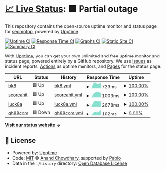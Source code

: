 # [📈 Live Status](https://seomotop.github.io/uptime): <!--live status--> **🟧 Partial outage**

This repository contains the open-source uptime monitor and status page for [seomotop](https://seomotop.github.io/uptime), powered by [Upptime](https://github.com/upptime/upptime).

[![Uptime CI](https://github.com/seomotop/uptime/workflows/Uptime%20CI/badge.svg)](https://github.com/seomotop/uptime/actions?query=workflow%3A%22Uptime+CI%22)
[![Response Time CI](https://github.com/seomotop/uptime/workflows/Response%20Time%20CI/badge.svg)](https://github.com/seomotop/uptime/actions?query=workflow%3A%22Response+Time+CI%22)
[![Graphs CI](https://github.com/seomotop/uptime/workflows/Graphs%20CI/badge.svg)](https://github.com/seomotop/uptime/actions?query=workflow%3A%22Graphs+CI%22)
[![Static Site CI](https://github.com/seomotop/uptime/workflows/Static%20Site%20CI/badge.svg)](https://github.com/seomotop/uptime/actions?query=workflow%3A%22Static+Site+CI%22)
[![Summary CI](https://github.com/seomotop/uptime/workflows/Summary%20CI/badge.svg)](https://github.com/seomotop/uptime/actions?query=workflow%3A%22Summary+CI%22)

With [Upptime](https://upptime.js.org), you can get your own unlimited and free uptime monitor and status page, powered entirely by a GitHub repository. We use [Issues](https://github.com/seomotop/uptime/issues) as incident reports, [Actions](https://github.com/seomotop/uptime/actions) as uptime monitors, and [Pages](https://seomotop.github.io/uptime) for the status page.

<!--start: status pages-->
<!-- This summary is generated by Upptime (https://github.com/upptime/upptime) -->
<!-- Do not edit this manually, your changes will be overwritten -->
<!-- prettier-ignore -->
| URL | Status | History | Response Time | Uptime |
| --- | ------ | ------- | ------------- | ------ |
| <img alt="" src="https://icons.duckduckgo.com/ip3/bk8.sarl.ico" height="13"> [bk8](https://bk8.sarl) | 🟩 Up | [bk8.yml](https://github.com/seomotop/uptime/commits/HEAD/history/bk8.yml) | <details><summary><img alt="Response time graph" src="./graphs/bk8/response-time-week.png" height="20"> 723ms</summary><br><a href="https://seomotop.github.io/uptime/history/bk8"><img alt="Response time 723" src="https://img.shields.io/endpoint?url=https%3A%2F%2Fraw.githubusercontent.com%2Fseomotop%2Fuptime%2FHEAD%2Fapi%2Fbk8%2Fresponse-time.json"></a><br><a href="https://seomotop.github.io/uptime/history/bk8"><img alt="24-hour response time 723" src="https://img.shields.io/endpoint?url=https%3A%2F%2Fraw.githubusercontent.com%2Fseomotop%2Fuptime%2FHEAD%2Fapi%2Fbk8%2Fresponse-time-day.json"></a><br><a href="https://seomotop.github.io/uptime/history/bk8"><img alt="7-day response time 723" src="https://img.shields.io/endpoint?url=https%3A%2F%2Fraw.githubusercontent.com%2Fseomotop%2Fuptime%2FHEAD%2Fapi%2Fbk8%2Fresponse-time-week.json"></a><br><a href="https://seomotop.github.io/uptime/history/bk8"><img alt="30-day response time 723" src="https://img.shields.io/endpoint?url=https%3A%2F%2Fraw.githubusercontent.com%2Fseomotop%2Fuptime%2FHEAD%2Fapi%2Fbk8%2Fresponse-time-month.json"></a><br><a href="https://seomotop.github.io/uptime/history/bk8"><img alt="1-year response time 723" src="https://img.shields.io/endpoint?url=https%3A%2F%2Fraw.githubusercontent.com%2Fseomotop%2Fuptime%2FHEAD%2Fapi%2Fbk8%2Fresponse-time-year.json"></a></details> | <details><summary><a href="https://seomotop.github.io/uptime/history/bk8">100.00%</a></summary><a href="https://seomotop.github.io/uptime/history/bk8"><img alt="All-time uptime 100.00%" src="https://img.shields.io/endpoint?url=https%3A%2F%2Fraw.githubusercontent.com%2Fseomotop%2Fuptime%2FHEAD%2Fapi%2Fbk8%2Fuptime.json"></a><br><a href="https://seomotop.github.io/uptime/history/bk8"><img alt="24-hour uptime 100.00%" src="https://img.shields.io/endpoint?url=https%3A%2F%2Fraw.githubusercontent.com%2Fseomotop%2Fuptime%2FHEAD%2Fapi%2Fbk8%2Fuptime-day.json"></a><br><a href="https://seomotop.github.io/uptime/history/bk8"><img alt="7-day uptime 100.00%" src="https://img.shields.io/endpoint?url=https%3A%2F%2Fraw.githubusercontent.com%2Fseomotop%2Fuptime%2FHEAD%2Fapi%2Fbk8%2Fuptime-week.json"></a><br><a href="https://seomotop.github.io/uptime/history/bk8"><img alt="30-day uptime 100.00%" src="https://img.shields.io/endpoint?url=https%3A%2F%2Fraw.githubusercontent.com%2Fseomotop%2Fuptime%2FHEAD%2Fapi%2Fbk8%2Fuptime-month.json"></a><br><a href="https://seomotop.github.io/uptime/history/bk8"><img alt="1-year uptime 100.00%" src="https://img.shields.io/endpoint?url=https%3A%2F%2Fraw.githubusercontent.com%2Fseomotop%2Fuptime%2FHEAD%2Fapi%2Fbk8%2Fuptime-year.json"></a></details>
| <img alt="" src="https://icons.duckduckgo.com/ip3/scoreahit.com.ico" height="13"> [scoreahit](https://scoreahit.com) | 🟩 Up | [scoreahit.yml](https://github.com/seomotop/uptime/commits/HEAD/history/scoreahit.yml) | <details><summary><img alt="Response time graph" src="./graphs/scoreahit/response-time-week.png" height="20"> 1003ms</summary><br><a href="https://seomotop.github.io/uptime/history/scoreahit"><img alt="Response time 1003" src="https://img.shields.io/endpoint?url=https%3A%2F%2Fraw.githubusercontent.com%2Fseomotop%2Fuptime%2FHEAD%2Fapi%2Fscoreahit%2Fresponse-time.json"></a><br><a href="https://seomotop.github.io/uptime/history/scoreahit"><img alt="24-hour response time 1003" src="https://img.shields.io/endpoint?url=https%3A%2F%2Fraw.githubusercontent.com%2Fseomotop%2Fuptime%2FHEAD%2Fapi%2Fscoreahit%2Fresponse-time-day.json"></a><br><a href="https://seomotop.github.io/uptime/history/scoreahit"><img alt="7-day response time 1003" src="https://img.shields.io/endpoint?url=https%3A%2F%2Fraw.githubusercontent.com%2Fseomotop%2Fuptime%2FHEAD%2Fapi%2Fscoreahit%2Fresponse-time-week.json"></a><br><a href="https://seomotop.github.io/uptime/history/scoreahit"><img alt="30-day response time 1003" src="https://img.shields.io/endpoint?url=https%3A%2F%2Fraw.githubusercontent.com%2Fseomotop%2Fuptime%2FHEAD%2Fapi%2Fscoreahit%2Fresponse-time-month.json"></a><br><a href="https://seomotop.github.io/uptime/history/scoreahit"><img alt="1-year response time 1003" src="https://img.shields.io/endpoint?url=https%3A%2F%2Fraw.githubusercontent.com%2Fseomotop%2Fuptime%2FHEAD%2Fapi%2Fscoreahit%2Fresponse-time-year.json"></a></details> | <details><summary><a href="https://seomotop.github.io/uptime/history/scoreahit">100.00%</a></summary><a href="https://seomotop.github.io/uptime/history/scoreahit"><img alt="All-time uptime 100.00%" src="https://img.shields.io/endpoint?url=https%3A%2F%2Fraw.githubusercontent.com%2Fseomotop%2Fuptime%2FHEAD%2Fapi%2Fscoreahit%2Fuptime.json"></a><br><a href="https://seomotop.github.io/uptime/history/scoreahit"><img alt="24-hour uptime 100.00%" src="https://img.shields.io/endpoint?url=https%3A%2F%2Fraw.githubusercontent.com%2Fseomotop%2Fuptime%2FHEAD%2Fapi%2Fscoreahit%2Fuptime-day.json"></a><br><a href="https://seomotop.github.io/uptime/history/scoreahit"><img alt="7-day uptime 100.00%" src="https://img.shields.io/endpoint?url=https%3A%2F%2Fraw.githubusercontent.com%2Fseomotop%2Fuptime%2FHEAD%2Fapi%2Fscoreahit%2Fuptime-week.json"></a><br><a href="https://seomotop.github.io/uptime/history/scoreahit"><img alt="30-day uptime 100.00%" src="https://img.shields.io/endpoint?url=https%3A%2F%2Fraw.githubusercontent.com%2Fseomotop%2Fuptime%2FHEAD%2Fapi%2Fscoreahit%2Fuptime-month.json"></a><br><a href="https://seomotop.github.io/uptime/history/scoreahit"><img alt="1-year uptime 100.00%" src="https://img.shields.io/endpoint?url=https%3A%2F%2Fraw.githubusercontent.com%2Fseomotop%2Fuptime%2FHEAD%2Fapi%2Fscoreahit%2Fuptime-year.json"></a></details>
| <img alt="" src="https://icons.duckduckgo.com/ip3/luck8a.net.ico" height="13"> [luck8a](https://luck8a.net) | 🟩 Up | [luck8a.yml](https://github.com/seomotop/uptime/commits/HEAD/history/luck8a.yml) | <details><summary><img alt="Response time graph" src="./graphs/luck8a/response-time-week.png" height="20"> 2678ms</summary><br><a href="https://seomotop.github.io/uptime/history/luck8a"><img alt="Response time 2678" src="https://img.shields.io/endpoint?url=https%3A%2F%2Fraw.githubusercontent.com%2Fseomotop%2Fuptime%2FHEAD%2Fapi%2Fluck8a%2Fresponse-time.json"></a><br><a href="https://seomotop.github.io/uptime/history/luck8a"><img alt="24-hour response time 2678" src="https://img.shields.io/endpoint?url=https%3A%2F%2Fraw.githubusercontent.com%2Fseomotop%2Fuptime%2FHEAD%2Fapi%2Fluck8a%2Fresponse-time-day.json"></a><br><a href="https://seomotop.github.io/uptime/history/luck8a"><img alt="7-day response time 2678" src="https://img.shields.io/endpoint?url=https%3A%2F%2Fraw.githubusercontent.com%2Fseomotop%2Fuptime%2FHEAD%2Fapi%2Fluck8a%2Fresponse-time-week.json"></a><br><a href="https://seomotop.github.io/uptime/history/luck8a"><img alt="30-day response time 2678" src="https://img.shields.io/endpoint?url=https%3A%2F%2Fraw.githubusercontent.com%2Fseomotop%2Fuptime%2FHEAD%2Fapi%2Fluck8a%2Fresponse-time-month.json"></a><br><a href="https://seomotop.github.io/uptime/history/luck8a"><img alt="1-year response time 2678" src="https://img.shields.io/endpoint?url=https%3A%2F%2Fraw.githubusercontent.com%2Fseomotop%2Fuptime%2FHEAD%2Fapi%2Fluck8a%2Fresponse-time-year.json"></a></details> | <details><summary><a href="https://seomotop.github.io/uptime/history/luck8a">100.00%</a></summary><a href="https://seomotop.github.io/uptime/history/luck8a"><img alt="All-time uptime 100.00%" src="https://img.shields.io/endpoint?url=https%3A%2F%2Fraw.githubusercontent.com%2Fseomotop%2Fuptime%2FHEAD%2Fapi%2Fluck8a%2Fuptime.json"></a><br><a href="https://seomotop.github.io/uptime/history/luck8a"><img alt="24-hour uptime 100.00%" src="https://img.shields.io/endpoint?url=https%3A%2F%2Fraw.githubusercontent.com%2Fseomotop%2Fuptime%2FHEAD%2Fapi%2Fluck8a%2Fuptime-day.json"></a><br><a href="https://seomotop.github.io/uptime/history/luck8a"><img alt="7-day uptime 100.00%" src="https://img.shields.io/endpoint?url=https%3A%2F%2Fraw.githubusercontent.com%2Fseomotop%2Fuptime%2FHEAD%2Fapi%2Fluck8a%2Fuptime-week.json"></a><br><a href="https://seomotop.github.io/uptime/history/luck8a"><img alt="30-day uptime 100.00%" src="https://img.shields.io/endpoint?url=https%3A%2F%2Fraw.githubusercontent.com%2Fseomotop%2Fuptime%2FHEAD%2Fapi%2Fluck8a%2Fuptime-month.json"></a><br><a href="https://seomotop.github.io/uptime/history/luck8a"><img alt="1-year uptime 100.00%" src="https://img.shields.io/endpoint?url=https%3A%2F%2Fraw.githubusercontent.com%2Fseomotop%2Fuptime%2FHEAD%2Fapi%2Fluck8a%2Fuptime-year.json"></a></details>
| <img alt="" src="https://icons.duckduckgo.com/ip3/qh88com.tel.ico" height="13"> [qh88com](https://qh88com.tel) | 🟥 Down | [qh88com.yml](https://github.com/seomotop/uptime/commits/HEAD/history/qh88com.yml) | <details><summary><img alt="Response time graph" src="./graphs/qh88com/response-time-week.png" height="20"> 102ms</summary><br><a href="https://seomotop.github.io/uptime/history/qh88com"><img alt="Response time 102" src="https://img.shields.io/endpoint?url=https%3A%2F%2Fraw.githubusercontent.com%2Fseomotop%2Fuptime%2FHEAD%2Fapi%2Fqh88com%2Fresponse-time.json"></a><br><a href="https://seomotop.github.io/uptime/history/qh88com"><img alt="24-hour response time 102" src="https://img.shields.io/endpoint?url=https%3A%2F%2Fraw.githubusercontent.com%2Fseomotop%2Fuptime%2FHEAD%2Fapi%2Fqh88com%2Fresponse-time-day.json"></a><br><a href="https://seomotop.github.io/uptime/history/qh88com"><img alt="7-day response time 102" src="https://img.shields.io/endpoint?url=https%3A%2F%2Fraw.githubusercontent.com%2Fseomotop%2Fuptime%2FHEAD%2Fapi%2Fqh88com%2Fresponse-time-week.json"></a><br><a href="https://seomotop.github.io/uptime/history/qh88com"><img alt="30-day response time 102" src="https://img.shields.io/endpoint?url=https%3A%2F%2Fraw.githubusercontent.com%2Fseomotop%2Fuptime%2FHEAD%2Fapi%2Fqh88com%2Fresponse-time-month.json"></a><br><a href="https://seomotop.github.io/uptime/history/qh88com"><img alt="1-year response time 102" src="https://img.shields.io/endpoint?url=https%3A%2F%2Fraw.githubusercontent.com%2Fseomotop%2Fuptime%2FHEAD%2Fapi%2Fqh88com%2Fresponse-time-year.json"></a></details> | <details><summary><a href="https://seomotop.github.io/uptime/history/qh88com">0.00%</a></summary><a href="https://seomotop.github.io/uptime/history/qh88com"><img alt="All-time uptime 0.00%" src="https://img.shields.io/endpoint?url=https%3A%2F%2Fraw.githubusercontent.com%2Fseomotop%2Fuptime%2FHEAD%2Fapi%2Fqh88com%2Fuptime.json"></a><br><a href="https://seomotop.github.io/uptime/history/qh88com"><img alt="24-hour uptime 0.00%" src="https://img.shields.io/endpoint?url=https%3A%2F%2Fraw.githubusercontent.com%2Fseomotop%2Fuptime%2FHEAD%2Fapi%2Fqh88com%2Fuptime-day.json"></a><br><a href="https://seomotop.github.io/uptime/history/qh88com"><img alt="7-day uptime 0.00%" src="https://img.shields.io/endpoint?url=https%3A%2F%2Fraw.githubusercontent.com%2Fseomotop%2Fuptime%2FHEAD%2Fapi%2Fqh88com%2Fuptime-week.json"></a><br><a href="https://seomotop.github.io/uptime/history/qh88com"><img alt="30-day uptime 0.00%" src="https://img.shields.io/endpoint?url=https%3A%2F%2Fraw.githubusercontent.com%2Fseomotop%2Fuptime%2FHEAD%2Fapi%2Fqh88com%2Fuptime-month.json"></a><br><a href="https://seomotop.github.io/uptime/history/qh88com"><img alt="1-year uptime 0.00%" src="https://img.shields.io/endpoint?url=https%3A%2F%2Fraw.githubusercontent.com%2Fseomotop%2Fuptime%2FHEAD%2Fapi%2Fqh88com%2Fuptime-year.json"></a></details>

<!--end: status pages-->

[**Visit our status website →**](https://seomotop.github.io/uptime)

## 📄 License

- Powered by: [Upptime](https://github.com/upptime/upptime)
- Code: [MIT](./LICENSE) © [Anand Chowdhary](https://anandchowdhary.com), supported by [Pabio](https://pabio.com)
- Data in the `./history` directory: [Open Database License](https://opendatacommons.org/licenses/odbl/1-0/)
